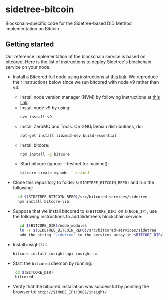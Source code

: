 # sidetree-bitcoin

Blockchain-specific code for the Sidetree-based DID Method implementation on Bitcoin

## Getting started

Our reference implementation of the blockchain service is based on bitcored. Here is the list of instructions to deploy Sidetree's blockchain service on your node.

- Install a Bitcored full node using instructions at [this link](https://bitcore.io/guides/full-node). We reproduce their instructions below since we run bitcored with node v9 rather than v4:

  - Install node version manager (NVM) by following instructions at [this link](https://github.com/creationix/nvm#install-script).
  - Install node v9 by using: 
     ```bash 
     nvm install v9
     ```
  - Install ZeroMQ and Tools. On GNU/Debian distributions, do:
    ```bash
    apt-get install libzmq3-dev build-essential
    ```
  - Install bitcore:
    ```bash
    npm install -g bitcore
    ```
  - Start bitcore (ignore --testnet for mainnet):
    ```bash
    bitcore create mynode --testnet
    ```

- Clone this repository to folder `$(SIDETREE_BITCOIN_REPO)` and run the following:
    ```bash
      cd $(SIDETREE_BITCOIN_REPO)/src/bitcored-services/sidetree
      npm install bitcore-lib
    ```
- Suppose that we install bitcored to `$(BITCORE_DIR)` on `$(NODE_IP)`, use the following instructions to add Sidetree's blockchain service:

   ```bash
      cd $(BITCORE_DIR)/node_modules
      ln -s $(SIDETREE_BITCOIN_REPO)/src/bitcored-services/sidetree
      add the string "sidetree" to the services array in $BITCORE_DIR/bitcore-node.json
    ```

- Install insight UI:
  ```bash
  bitcore install insight-api insight-ui
  ```

- Start the `bitcored` daemon by running:

   ```bash
    cd $(BITCORE_DIR)
    bitcored
   ```

- Verify that the bitcored installation was successful by pointing the browser to: `http://$(NODE_IP):3001/insight/`